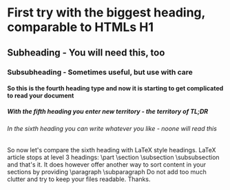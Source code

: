 # First try with the biggest heading, comparable to HTMLs H1
## Subheading - You will need this, too
### Subsubheading - Sometimes useful, but use with care
#### So this is the fourth heading type and now it is starting to get complicated to read your document
##### With the fifth heading you enter new territory - the territory of TL;DR
###### In the sixth heading you can write whatever you like - noone will read this
So now let's compare the sixth heading with LaTeX style headings. LaTeX article stops at level 3 headings:
\part
\section
\subsection
\subsubsection
and that's it. It does however offer another way to sort content in your sections by providing
\paragraph
\subparagraph
Do not add too much clutter and try to keep your files readable. Thanks.
